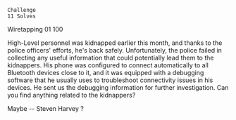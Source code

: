 
    Challenge
    11 Solves

Wiretapping 01
100

High-Level personnel was kidnapped earlier this month, and thanks to the police officers'
efforts, he's back safely. Unfortunately, the police failed in collecting any useful
information that could potentially lead them to the kidnappers.
His phone was configured to connect automatically to all Bluetooth devices close to
it, and it was equipped with a debugging software that he usually uses to troubleshoot
connectivity issues in his devices.
He sent us the debugging information for further investigation. Can you find anything
related to the kidnappers?

Maybe -- Steven Harvey ?

